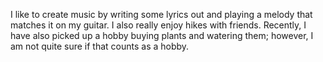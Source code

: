 I like to create music by writing some lyrics out and playing a melody that matches it on my guitar. I also really enjoy hikes with friends. Recently, I have also picked up a hobby buying plants and watering them; however, I am not quite sure if that counts as a hobby.
